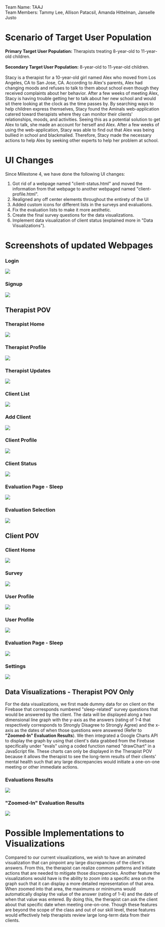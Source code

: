 Team Name: TAAJ <br>
Team Members: Tammy Lee, Allison Patacsil, Amanda Hittelman, Janselle Justo

# Scenario of Target User Population
<b>Primary Target User Population:</b> Therapists treating 8-year-old to 11-year-old children.<br>
<br><b>Secondary Target User Population:</b> 8-year-old to 11-year-old children.<br>
<br>Stacy is a therapist for a 10-year-old girl named Alex who moved from Los Angeles, CA to San Jose, CA. According to Alex's parents, Alex had changing moods and refuses to talk to them about school even though they received complaints about her behavior. After a few weeks of meeting Alex, Stacy is having trouble getting her to talk about her new school and would sit there looking at the clock as the time passes by. By searching ways to help children express themselves, Stacy found the Aminals web-application catered toward therapists where they can monitor their clients' relationships, moods, and activities. Seeing this as a potential solution to get Alex to talk, she made an account for herself and Alex. After a few weeks of using the web-application, Stacy was able to find out that Alex was being bullied in school and blackmailed. Therefore, Stacy made the necessary actions to help Alex by seeking other experts to help her problem at school.<br>

# UI Changes
Since Milestone 4, we have done the following UI changes:
1. Got rid of a webpage named "client-status.html" and moved the information from that webpage to another webpaged named "client-profile.html".
2. Realigned any off center elements throughout the entirety of the UI
3. Added custom icons for different lists in the surveys and evaluations. 
4. Fix the evaluation lists to make it more aesthetic.
5. Create the final survey questions for the data visualizations.
7. Implement data visualization of client status (explained more in "Data Visualizations").

# Screenshots of updated Webpages
### Login
![](https://github.com/lee-tammy/COGS121/blob/master/images/milestone-5/login.png)

### Signup
![](https://github.com/lee-tammy/COGS121/blob/master/images/milestone-5/signup.png)

## Therapist POV

### Therapist Home 
![](https://github.com/lee-tammy/COGS121/blob/master/images/milestone-5/therapist-home.png)

### Therapist Profile 
![](https://github.com/lee-tammy/COGS121/blob/master/images/milestone-5/therapist-profile.png)

### Therapist Updates
![](https://github.com/lee-tammy/COGS121/blob/master/images/milestone-5/updates.png)

### Client List
![](https://github.com/lee-tammy/COGS121/blob/master/images/milestone-5/client-list.png)

### Add Client 
![](https://github.com/lee-tammy/COGS121/blob/master/images/milestone-5/add-client.png)

### Client Profile
![](https://github.com/lee-tammy/COGS121/blob/master/images/milestone-5/client-profile.png)

### Client Status
![](https://github.com/lee-tammy/COGS121/blob/master/images/milestone-5/client-status.png)

### Evaluation Page - Sleep
![](https://github.com/lee-tammy/COGS121/blob/master/images/milestone-5/eval-page-sleep.png)

### Evaluation Selection
![](https://github.com/lee-tammy/COGS121/blob/master/images/milestone-5/eval-selection.png)

## Client POV

### Client Home
![](https://github.com/lee-tammy/COGS121/blob/master/images/milestone-5/client-home.png)

### Survey 
![](https://github.com/lee-tammy/COGS121/blob/master/images/milestone-5/survey.png)

### User Profile 
![](https://github.com/lee-tammy/COGS121/blob/master/images/milestone-5/user-profile.png)

### User Profile 
![](https://github.com/lee-tammy/COGS121/blob/master/images/milestone-5/user-profile.png)

### Evaluation Page - Sleep
![](https://github.com/lee-tammy/COGS121/blob/master/images/milestone-5/eval-page-sleep.png)

### Settings
![](https://github.com/lee-tammy/COGS121/blob/master/images/milestone-5/settings.png)


## Data Visualizations - Therapist POV Only
For the data visualizations, we first made dummy data for on client on the Firebase that corresponds numbered "sleep-related" survey questions that would be answered by the client. The data will be displayed along a two dimensional line graph with the y-axis as the answers (rating of 1-4 that respectively corresponds to Strongly Disagree to Strongly Agree) and the x-axis as the dates of when those questions were answered (Refer to <b>"Zoomed-In" Evaluation Results</b>). We then integrated a Google Charts API to display the graph by using that client's data grabbed from the Firebase specifically under "evals" using a coded function named "drawChart" in a JavaScript file. These charts can only be displayed in the Therapist POV because it allows the therapist to see the long-term results of their clients' mental health such that any large discrepancies would initiate a one-on-one meeting or other immediate actions.

### Evaluations Results
![](https://github.com/lee-tammy/COGS121/blob/master/images/milestone-5/chart.png)

### "Zoomed-In" Evaluation Results
![](https://github.com/lee-tammy/COGS121/blob/master/images/milestone-5/chart-zoom-in.png)

# Possible Implementations to Visualizations
Compared to our current visualizations, we wish to have an animated visualization that can pinpoint any large discrepancies of the client's answers. From this, the therapist can realize common patterns and initiate actions that are needed to mitigate those discrepancies. Another feature the visualizations would have is the ability to zoom into a specific area on the graph such that it can display a more detailed representation of that area. When zoomed into that area, the maximums or minimums would automatically display the value of the answer (rating of 1-4) and the date of when that value was entered. By doing this, the therapist can ask the client about that specific date when meeting one-on-one. Though these features are beyond the scope of the class and out of our skill level, these features would effectively help therapists review large long-term data from their clients.
